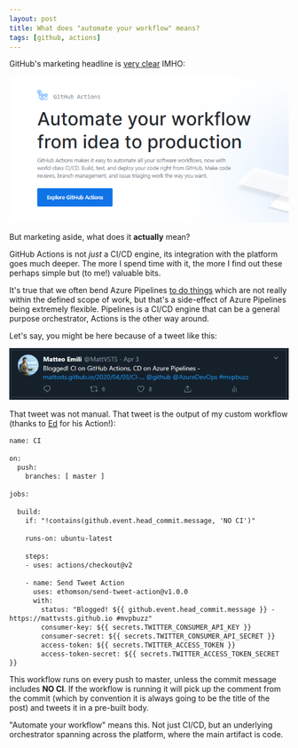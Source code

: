 ```yaml
---
layout: post
title: What does "automate your workflow" means?
tags: [github, actions]
---
```

GitHub's marketing headline is [very clear](https://github.com/features/actions) IMHO:

![](/images/posts/2020-04-07_14-23-11.png)

But marketing aside, what does it **actually** mean? 

GitHub Actions is not _just_ a CI/CD engine, its integration with the platform goes much deeper. The more I spend time with it, the more I find out these perhaps simple but (to me!) valuable bits. 

It's true that we often bend Azure Pipelines [to do things](https://mattvsts.github.io/2019/06/30/remember-the-power-of-an-agent/) which are not really within the defined scope of work, but that's a side-effect of Azure Pipelines being extremely flexible. Pipelines is a CI/CD engine that can be a general purpose orchestrator, Actions is the other way around.

Let's say, you might be here because of a tweet like this:

![](/images/posts/2020-04-07_14-32-46.png)

That tweet was not manual. That tweet is the output of my custom workflow (thanks to [Ed](https://www.edwardthomson.com/blog/github_actions_30_integrating_other_apis_in_an_action.html) for his Action!):

```
name: CI

on:
  push:
    branches: [ master ]

jobs:
  
  build:
    if: "!contains(github.event.head_commit.message, 'NO CI')"
    
    runs-on: ubuntu-latest

    steps:
    - uses: actions/checkout@v2

    - name: Send Tweet Action
      uses: ethomson/send-tweet-action@v1.0.0
      with:
        status: "Blogged! ${{ github.event.head_commit.message }} - https://mattvsts.github.io #mvpbuzz"
        consumer-key: ${{ secrets.TWITTER_CONSUMER_API_KEY }}
        consumer-secret: ${{ secrets.TWITTER_CONSUMER_API_SECRET }}
        access-token: ${{ secrets.TWITTER_ACCESS_TOKEN }}
        access-token-secret: ${{ secrets.TWITTER_ACCESS_TOKEN_SECRET }}
```
This workflow runs on every push to master, unless the commit message includes **NO CI**. If the workflow is running it will pick up the comment from the commit (which by convention it is always going to be the title of the post) and tweets it in a pre-built body.

"Automate your workflow" means this. Not just CI/CD, but an underlying orchestrator spanning across the platform, where the main artifact is code.